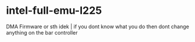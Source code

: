 # intel-full-emu-I225
DMA Firmware or sth idek  | if you dont know what you do then dont change anything on the bar controller
